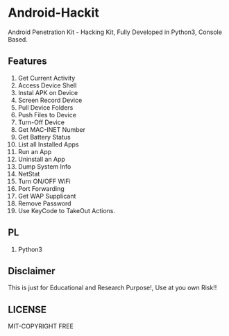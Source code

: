 # Android-Hackit
Android Penetration Kit - Hacking Kit, Fully Developed in Python3, Console Based.

## Features
1. Get Current Activity
2. Access Device Shell
3. Instal APK on Device
4. Screen Record Device
5. Pull Device Folders
6. Push Files to Device
7. Turn-Off Device
11. Get MAC-INET Number
12. Get Battery Status
13. List all Installed Apps
14. Run an App
15. Uninstall an App
16. Dump System Info
17. NetStat
18. Turn ON/OFF WiFi
19. Port Forwarding
20. Get WAP Supplicant
21. Remove Password
22. Use KeyCode to TakeOut Actions.

## PL
1. Python3

## Disclaimer
This is just for Educational and Research Purpose!, Use at you own Risk!!

## LICENSE
MIT-COPYRIGHT FREE
